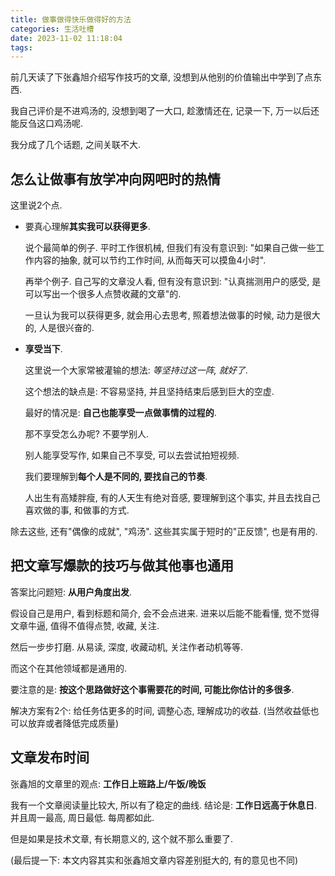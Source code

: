 ```yaml
---
title: 做事做得快乐做得好的方法
categories: 生活吐槽
date: 2023-11-02 11:18:04
tags:
---
```

前几天读了下张鑫旭介绍写作技巧的文章, 没想到从他别的价值输出中学到了点东西.

我自己评价是不进鸡汤的, 没想到喝了一大口, 趁激情还在, 记录一下, 万一以后还能反刍这口鸡汤呢.

<!--more-->

我分成了几个话题, 之间关联不大.

## 怎么让做事有放学冲向网吧时的热情

这里说2个点.

+ 要真心理解**其实我可以获得更多**.

  说个最简单的例子. 平时工作很机械, 但我们有没有意识到: "如果自己做一些工作内容的抽象, 就可以节约工作时间, 从而每天可以摸鱼4小时".

  再举个例子. 自己写的文章没人看, 但有没有意识到: "认真揣测用户的感受, 是可以写出一个很多人点赞收藏的文章"的.

  一旦认为我可以获得更多, 就会用心去思考, 照着想法做事的时候, 动力是很大的, 人是很兴奋的.

+ **享受当下**.

  这里说一个大家常被灌输的想法: *等坚持过这一阵, 就好了*.

  这个想法的缺点是: 不容易坚持, 并且坚持结束后感到巨大的空虚.

  最好的情况是: **自己也能享受一点做事情的过程的**.

  那不享受怎么办呢? 不要学别人. 

  别人能享受写作, 如果自己不享受, 可以去尝试拍短视频.

  我们要理解到**每个人是不同的, 要找自己的节奏**.

  人出生有高矮胖瘦, 有的人天生有绝对音感, 要理解到这个事实, 并且去找自己喜欢做的事, 和做事的方式.

除去这些, 还有"偶像的成就", "鸡汤". 这些其实属于短时的"正反馈", 也是有用的.

## 把文章写爆款的技巧与做其他事也通用

答案比问题短: **从用户角度出发**.

假设自己是用户, 看到标题和简介, 会不会点进来. 进来以后能不能看懂, 觉不觉得文章牛逼, 值得不值得点赞, 收藏, 关注.

然后一步步打磨. 从易读, 深度, 收藏动机, 关注作者动机等等.

而这个在其他领域都是通用的.

要注意的是: **按这个思路做好这个事需要花的时间, 可能比你估计的多很多**. 

解决方案有2个: 给任务估更多的时间, 调整心态, 理解成功的收益. (当然收益低也可以放弃或者降低完成质量)

## 文章发布时间

张鑫旭的文章里的观点: **工作日上班路上/午饭/晚饭**

我有一个文章阅读量比较大, 所以有了稳定的曲线. 结论是: **工作日远高于休息日**. 并且周一最高, 周日最低. 每周都如此.

但是如果是技术文章, 有长期意义的, 这个就不那么重要了. 

(最后提一下: 本文内容其实和张鑫旭文章内容差别挺大的, 有的意见也不同)
